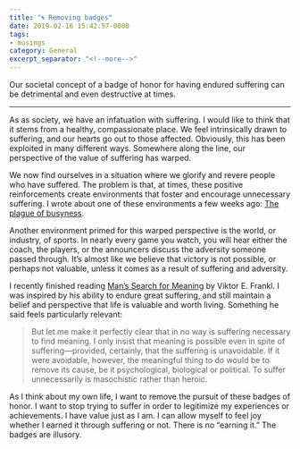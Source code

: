 ```yaml
---
title: "🌀 Removing badges"
date: 2019-02-16 15:42:57-0000
tags:
- musings
category: General
excerpt_separator: "<!--more-->"
---
```


Our societal concept of a badge of honor for having endured suffering can be detrimental and even destructive at times.

<!--more-->
***

As as society, we have an infatuation with suffering. I would like to think that it stems from a healthy, compassionate place. We feel intrinsically drawn to suffering, and our hearts go out to those affected. Obviously, this has been exploited in many different ways. Somewhere along the line, our perspective of the value of suffering has warped.

We now find ourselves in a situation where we glorify and revere people who have suffered. The problem is that, at times, these positive reinforcements create environments that foster and encourage unnecessary suffering. I wrote about one of these environments a few weeks ago: [The plague of busyness](https://www.bennorris.org/2019/01/23/the-plague-of.html).

Another environment primed for this warped perspective is the world, or industry, of sports. In nearly every game you watch, you will hear either the coach, the players, or the announcers discuss the adversity someone passed through. It’s almost like we believe that victory is not possible, or perhaps not valuable, unless it comes as a result of suffering and adversity.

I recently finished reading [Man’s Search for Meaning](https://en.wikipedia.org/wiki/Man%27s_Search_for_Meaning) by Viktor E. Frankl. I was inspired by his ability to endure great suffering, and still maintain a belief and perspective that life is valuable and worth living. Something he said feels particularly relevant:

> But let me make it perfectly clear that in no way is suffering necessary to find meaning. I only insist that meaning is possible even in spite of suffering—provided, certainly, that the suffering is unavoidable. If it were avoidable, however, the meaningful thing to do would be to remove its cause, be it psychological, biological or political. To suffer unnecessarily is masochistic rather than heroic.

As I think about my own life, I want to remove the pursuit of these badges of honor. I want to stop trying to suffer in order to legitimize my experiences or achievements. I have value just as I am. I can allow myself to feel joy whether I earned it through suffering or not. There is no “earning it.” The badges are illusory.